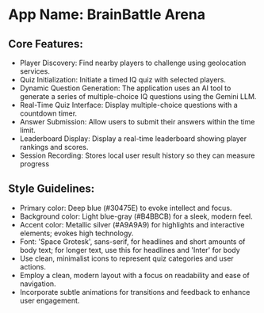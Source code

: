 # **App Name**: BrainBattle Arena

## Core Features:

- Player Discovery: Find nearby players to challenge using geolocation services.
- Quiz Initialization: Initiate a timed IQ quiz with selected players.
- Dynamic Question Generation: The application uses an AI tool to generate a series of multiple-choice IQ questions using the Gemini LLM.
- Real-Time Quiz Interface: Display multiple-choice questions with a countdown timer.
- Answer Submission: Allow users to submit their answers within the time limit.
- Leaderboard Display: Display a real-time leaderboard showing player rankings and scores.
- Session Recording: Stores local user result history so they can measure progress

## Style Guidelines:

- Primary color: Deep blue (#30475E) to evoke intellect and focus.
- Background color: Light blue-gray (#B4BBCB) for a sleek, modern feel.
- Accent color: Metallic silver (#A9A9A9) for highlights and interactive elements; evokes high technology.
- Font: 'Space Grotesk', sans-serif, for headlines and short amounts of body text; for longer text, use this for headlines and 'Inter' for body
- Use clean, minimalist icons to represent quiz categories and user actions.
- Employ a clean, modern layout with a focus on readability and ease of navigation.
- Incorporate subtle animations for transitions and feedback to enhance user engagement.